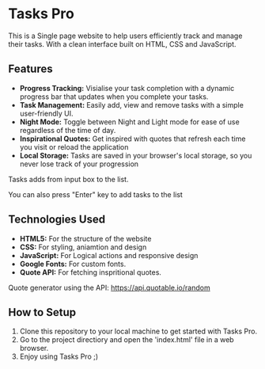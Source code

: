 # Tasks Pro

This is a Single page website to help users efficiently track and manage their tasks. With a clean interface built on HTML, CSS and JavaScript.

## Features
- **Progress Tracking:** Visialise your task completion with a dynamic progress bar that updates when you complete your tasks.
- **Task Management:** Easily add, view and remove tasks with a simple user-friendly UI.
- **Night Mode:** Toggle between Night and Light mode for ease of use regardless of the time of day.
- **Inspirational Quotes:** Get inspired with quotes that refresh each time you visit or reload the application
- **Local Storage:** Tasks are saved in your browser's local storage, so you never lose track of your progression


Tasks adds from input box to the list.

You can also press "Enter" key to add tasks to the list

## Technologies Used
- **HTML5:** For the structure of the website 
- **CSS:** For styling, aniamtion and design
- **JavaScript:** For Logical actions and responsive design
- **Google Fonts:** For custom fonts.
- **Quote API:** For fetching inspritional quotes.

Quote generator using the API: https://api.quotable.io/random

## How to Setup 
1. Clone this repository to your local machine to get started with Tasks Pro.
2. Go to the project directiory and open the 'index.html' file in a web browser.
3. Enjoy using Tasks Pro ;)

